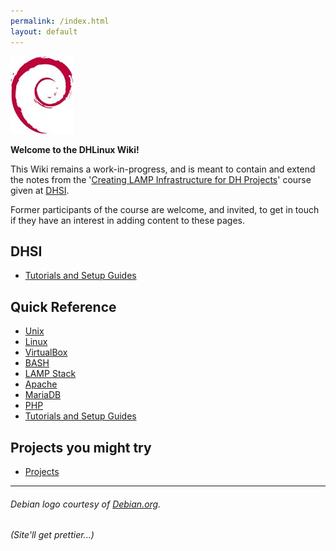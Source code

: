 ```yaml
---
permalink: /index.html
layout: default
---
```


![Debian Logo](assets/images/openlogo-nd-100.jpg "a title")

**Welcome to the DHLinux Wiki!**

This Wiki remains a work-in-progress, and is meant to contain and extend the notes from the '[Creating LAMP Infrastructure for DH Projects](https://dhlinux.org/2019Coursepack.pdf)' course given at [DHSI](http://dhsi.org/).

Former participants of the course are welcome, and invited, to get in touch if they have an interest in adding content to these pages.

DHSI
----

-   [Tutorials and Setup Guides](Tutorials_and_Setup_Guides)

Quick Reference
---------------

-   [Unix](Docs/Unix)
-   [Linux](Docs/Linux)
-   [VirtualBox](Docs/VirtualBox)
-   [BASH](Docs/BASH)
-   [LAMP Stack](Docs/LAMP%20Stack)
-   [Apache](Docs/Apache)
-   [MariaDB](Docs/MySQL)
-   [PHP](Docs/PHP)
-   [Tutorials and Setup Guides](Tutorials/Tutorials%20and%20Setup%20Guides)

Projects you might try
----------------------

-   [Projects](Projects/Projects)

------------------------------------------------------------------------

###### Debian logo courtesy of [Debian.org](https://www.debian.org/).

###### (Site'll get prettier...)